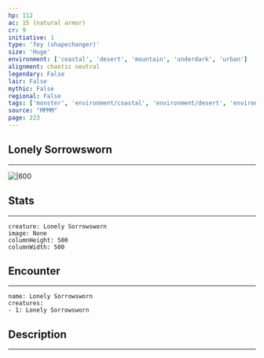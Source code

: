 ```yaml
---
hp: 112
ac: 15 (natural armor)
cr: 9
initiative: 1
type: 'fey (shapechanger)'    
size: 'Huge'
environment: ['coastal', 'desert', 'mountain', 'underdark', 'urban']
alignment: chaotic neutral
legendary: False
lair: False
mythic: False
regional: False
tags: ['monster', 'environment/coastal', 'environment/desert', 'environment/mountain', 'environment/underdark', 'environment/urban']
source: "MPMM"
page: 223
---
```


## Lonely Sorrowsworn
---

![|600](D:/Program%20Files/5e.tools/img/bestiary/MPMM/Lonely%20Sorrowsworn.webp)

## Stats
---

```statblock
creature: Lonely Sorrowsworn
image: None
columnHeight: 500
columnWidth: 500
```

## Encounter
---

```encounter-table
name: Lonely Sorrowsworn
creatures:
- 1: Lonely Sorrowsworn
```

## Description
---




